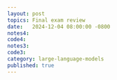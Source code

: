 ```yaml
---
layout: post
topics: Final exam review
date:   2024-12-04 08:00:00 -0800
notes4: 
code4: 
notes3: 
code3: 
category: large-language-models
published: true
---
```

